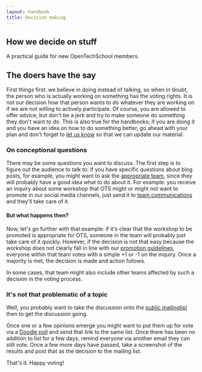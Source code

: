 ```yaml
---
layout: handbook
title: Decision making
---
```


## How we decide on stuff

A practical guide for new OpenTechSchool members. 

## The doers have the say

First things first: we believe in doing instead of talking, so when in doubt, the person who is actually working on something has the voting rights. It is not our decision how that person wants to do whatever they are working on if we are not willing to actively participate. Of course, you are allowed to offer advice, but don't be a jerk and try to make someone do something they don't want to do. This is also true for the handbooks; if you are doing it and you have an idea on how to do something better, go ahead with your plan and don't forget to [let us know](/contacts.html) so that we can update our material.

### On conceptional questions
There may be some questions you want to discuss. The first step is to figure out the audience to talk to: if you have specific questions about blog posts, for example, you might want to ask the [appropriate team](/contacts.html), since they will probably have a good idea what to do about it. For example: you receive an inquiry about some workshop that OTS might or might not want to promote in our social media channels, just send it to [team communications](mailto:team.communications@opentechschool.org) and they'll take care of it.

#### But what happens then?
Now, let's go further with that example: if it's clear that the workshop to be promoted is appropriate for OTS, someone in the team will probably just take care of it quickly. However, if the decision is not that easy because the workshop does not clearly fall in line with our [promotion guidelines](/handbooks/promotion.html), everyone within that team votes with a simple +1 or -1 on the inquiry. Once a majority is met, the decision is made and action follows.

In some cases, that team might also include other teams affected by such a decision in the voting process.

### It's not that problematic of a topic
Well, you probably want to take the discussion onto the [public mailinglist](https://groups.google.com/a/opentechschool.org/forum/?fromgroups#!forum/discuss.global) then to get the discussion going.

Once one or a few opinions emerge you might want to put them up for vote via a [Doodle poll](http://doodle.com) and send that link to the same list. Once there has been no addition to list for a few days, remind everyone via another email they can still vote. Once a few more days have passed, take a screenshot of the results and post that as the decision to the mailing list.

That's it. Happy voting!


